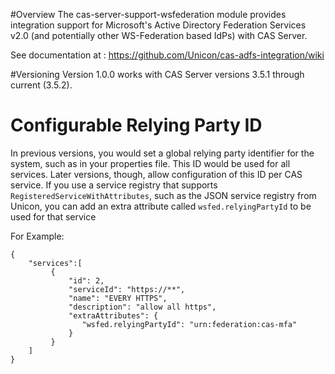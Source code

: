 #Overview
The cas-server-support-wsfederation module provides integration support for Microsoft's Active Directory Federation
Services v2.0 (and potentially other WS-Federation based IdPs) with CAS Server.

See documentation at : https://github.com/Unicon/cas-adfs-integration/wiki

#Versioning
Version 1.0.0 works with CAS Server versions 3.5.1 through current (3.5.2).

# Configurable Relying Party ID

In previous versions, you would set a global relying party identifier for the system, such as in your properties file.
This ID would be used for all services. Later versions, though, allow configuration of this ID per CAS service. If you
use a service registry that supports `RegisteredServiceWithAttributes`, such as the JSON service registry from Unicon,
you can add an extra attribute called `wsfed.relyingPartyId` to be used for that service

For Example:

```
{
    "services":[
         {
             "id": 2,
             "serviceId": "https://**",
             "name": "EVERY HTTPS",
             "description": "allow all https",
             "extraAttributes": {
                "wsfed.relyingPartyId": "urn:federation:cas-mfa"
             }
         }
    ]
}

